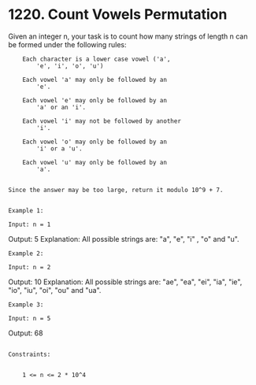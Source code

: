 # 1220. Count Vowels Permutation

Given an integer n, your task is to count how many strings of length
        n can be formed under the following rules:

    
        Each character is a lower case vowel ('a',
            'e', 'i', 'o', 'u')
        
        Each vowel 'a' may only be followed by an
            'e'.
        
        Each vowel 'e' may only be followed by an
            'a' or an 'i'.
        
        Each vowel 'i' may not be followed by another
            'i'.
        
        Each vowel 'o' may only be followed by an
            'i' or a 'u'.
        
        Each vowel 'u' may only be followed by an
            'a'.
    

    Since the answer may be too large, return it modulo 10^9 + 7.

     
    Example 1:

    Input: n = 1
Output: 5
Explanation: All possible strings are: "a", "e", "i" , "o" and "u".

    Example 2:

    Input: n = 2
Output: 10
Explanation: All possible strings are: "ae", "ea", "ei", "ia", "ie", "io", "iu", "oi", "ou" and "ua".

    Example 3: 

    Input: n = 5
Output: 68

     
    Constraints:

    
        1 <= n <= 2 * 10^4